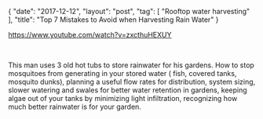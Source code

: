 {
   "date": "2017-12-12",
   "layout": "post",
   "tag": [
      "Rooftop water harvesting"
   ],
   "title": "Top 7 Mistakes to Avoid when Harvesting Rain Water"
}

https://www.youtube.com/watch?v=zxcthuHEXUY

&nbsp;

This man uses 3 old hot tubs to store rainwater for his gardens.  How to stop mosquitoes from generating in your stored water ( fish, covered tanks, mosquito dunks), planning a useful flow rates for distribution, system sizing, slower watering and swales for better water retention in gardens, keeping algae out of your tanks by minimizing light infiltration, recognizing how much better rainwater is for your garden.